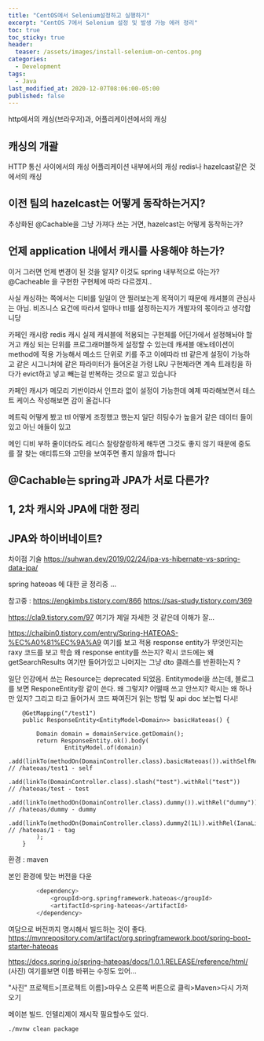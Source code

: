 ```yaml
---
title: "CentOS에서 Selenium설정하고 실행하기"
excerpt: "CentOS 7에서 Selenium 설정 및 발생 가능 에러 정리"
toc: true
toc_sticky: true
header:
  teaser: /assets/images/install-selenium-on-centos.png
categories:
  - Development 
tags:
  - Java
last_modified_at: 2020-12-07T08:06:00-05:00
published: false
---
```

http에서의 캐싱(브라우저)과, 어플리케이션에서의 캐싱



## 캐싱의 개괄
HTTP 통신 사이에서의 캐싱 
어플리케이션 내부에서의 캐싱 
redis나 hazelcast같은 것에서의 캐싱 

## 이전 팀의 hazelcast는 어떻게 동작하는거지?
추상화된 @Cachable을 그냥 가져다 쓰는 거면, hazelcast는 어떻게 동작하는가?



## 언제 application 내에서 캐시를 사용해야 하는가?
이거 그러면 언제 변경이 된 것을 알지? 이것도 spring 내부적으로 아는가?
@Cacheable 을 구현한 구현체에 따라 다르겠지..

사실 캐싱하는 쪽에서는 디비를 일일이 안 찔러보는게 목적이기 때문에 캐셔블의 관심사는 아님.
비즈니스 요건에 따라서 얼마나 ttl를 설정하는지가 개발자의 몫이라고 생각합니당

카페인 캐시랑 redis 캐시
실제 캐셔블에 적용되는 구현체를 어딘가에서 설정해놔야 할거고
캐싱 되는 단위를 프로그래머블하게 설정할 수 있는데
캐셔블 애노테이션이 method에 적용 가능해서
메소드 단위로 키를 주고 이에따라 ttl 같은게 설정이 가능하고
같은 시그니처에 같은 파라미터가 들어온걸
가령 LRU 구현체라면
계속 트래킹을 하다가 evict하고 넣고 빼는걸 반복하는 것으로 알고 있습니다

카페인 캐시가 메모리 기반이라서 인프라 없이 설정이 가능한데
예제 따라해보면서 테스트 케이스 작성해보면 감이 올겁니다


메트릭 어떻게 봤고
ttl 어떻게 조정했고 했는지
일단 히팅수가 높을거 같은 데이터 들이 있고 아닌 애들이 있고

메인 디비 부하 줄이더라도 레디스 찰랑찰랑하게 해두면 그것도 좋지 않기 때문에 중도를 잘 찾는 애티튜드와 고민을 보여주면 좋지 않을까 합니다


## @Cachable는 spring과 JPA가 서로 다른가?


## 1, 2차 캐시와 JPA에 대한 정리


## JPA와 하이버네이트?
차이점 기술
https://suhwan.dev/2019/02/24/jpa-vs-hibernate-vs-spring-data-jpa/

spring hateoas 에 대한 글 정리중 ...

참고중 : 
https://engkimbs.tistory.com/866
https://sas-study.tistory.com/369

https://cla9.tistory.com/97
여기가 제일 자세한 것 같은데 이해가 잘...


https://chaibin0.tistory.com/entry/Spring-HATEOAS-%EC%A0%81%EC%9A%A9
여기를 보고 적용 
response entity가 무엇인지는 raxy 코드를 보고 학습
왜 response entity를 쓰는지?
락시 코드에는 왜 getSearchResults 여기만 들어가있고
나머지는 그냥 dto 클래스를 반환하는지 ?


일단 인강에서 쓰는 Resource는 deprecated 되었음.
Entitymodel을 쓰는데, 블로그를 보면 ResponeEntity랑 같이 쓴다.
왜 그렇지? 어떨때 쓰고 안쓰지? 락시는 왜 하나만 있지?
그리고 타고 들어가서 코드 짜여진거 읽는 방법 및 api doc 보는법 다시!

```
    @GetMapping("/test1")
    public ResponseEntity<EntityModel<Domain>> basicHateoas() {

        Domain domain = domainService.getDomain();
        return ResponseEntity.ok().body(
                EntityModel.of(domain)
                        .add(linkTo(methodOn(DomainController.class).basicHateoas()).withSelfRel())  // /hateoas/test1 - self
                        .add(linkTo(DomainController.class).slash("test").withRel("test"))    // /hateoas/test - test
                        .add(linkTo(methodOn(DomainController.class).dummy()).withRel("dummy"))      // /hateoas/dummy - dummy
                        .add(linkTo(methodOn(DomainController.class).dummy2(1L)).withRel(IanaLinkRelations.TAG))  // /hateoas/1 - tag
        );
    }
```


환경 : maven

본인 환경에 맞는 버전을 다운
```bash
		<dependency>
			<groupId>org.springframework.hateoas</groupId>
			<artifactId>spring-hateoas</artifactId>
		</dependency>
```
여담으로  버전까지 명시해서 빌드하는 것이 좋다. 
https://mvnrepository.com/artifact/org.springframework.boot/spring-boot-starter-hateoas

https://docs.spring.io/spring-hateoas/docs/1.0.1.RELEASE/reference/html/
(사진)
여기를보면 이름 바뀌는 수정도 있어...


"사진"
프로젝트>[프로젝트 이름]>마우스 오른쪽 버튼으로 클릭>Maven>다시 가져 오기


메이븐 빌드. 인텔리제이 재시작 필요할수도 있다. 
```bash
./mvnw clean package
```




